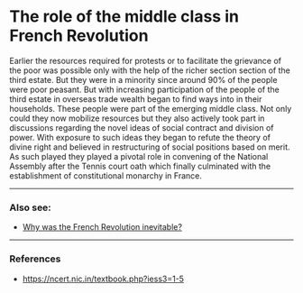 # The role of the middle class in French Revolution

Earlier the resources required for protests or to facilitate the grievance of the poor was possible only with the help of the richer section section of the third estate. But they were in a minority since around 90% of the people were poor peasant. But with increasing participation of the people of the third estate in overseas trade wealth began to find ways into in their households. These people were part of the emerging middle class. Not only could they now mobilize resources but they also actively took part in discussions regarding the novel ideas of social contract and division of power. With exposure to such ideas they began to refute the theory of divine right and believed in restructuring of social positions based on merit. As such played they played a pivotal role in convening of the National Assembly after the Tennis court oath which finally culminated with the establishment of constitutional monarchy in France.

<hr>

### Also see:
- [Why was the French Revolution inevitable?](./causesFrenchRevolution.md)

<hr>

### References
- https://ncert.nic.in/textbook.php?iess3=1-5
